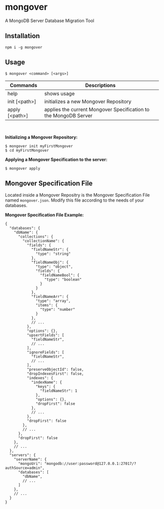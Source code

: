 # mongover
A MongoDB Server Database Migration Tool

## Installation
```shell
npm i -g mongover
```

## Usage
```shell
$ mongover <command> [<args>]
```

| Commands          | Descriptions                                                     |
| ----------------- | ---------------------------------------------------------------- |
| help              | shows usage                                                      |
| init [&lt;path>]  | initializes a new Mongover Repository                            |
| apply [&lt;path>] | applies the current Mongover Specification to the MongoDB Server |

<br/>

**Initializing a Mongover Repository:**
```shell
$ mongover init myFirstMongover
$ cd myFirstMongover
```

**Applying a Mongover Specification to the server:**
```shell
$ mongover apply
```

## Mongover Specification File
Located inside a Mongover Repositry is the Mongover Specification File named `mongover.json`. Modify this file according to the needs of your databases.

**Mongover Specification File Example:**
```json5
{
  "databases": {
    "dbName": {
      "collections": {
        "collectionName": {
          "fields": {
            "fieldNameStr": {
              "type": "string"
            },
            "fieldNameObj": {
              "type": "object",
              "fields": {
                "fieldNameBool": {
                  "type": "boolean"
                }
              }
            },
            "fieldNameArr": {
              "type": "array",
              "items": {
                "type": "number"
              }
            },
            // ...
          },
          "options": {},
          "upsertFields": [
            "fieldNameStr",
            // ...
          ],
          "ignoreFields": [
            "fieldNameStr",
            // ...
          ],
          "preserveObjectId": false,
          "dropIndexesFirst": false,
          "indexes": {
            "indexName": {
              "keys": {
                "fieldNameStr": 1
              },
              "options": {},
              "dropFirst": false
            },
            // ...
          },
          "dropFirst": false
        },
        // ...
      },
      "dropFirst": false
    },
    // ...
  },
  "servers": {
    "serverName": {
      "mongoUri": "mongodb://user:password@127.0.0.1:27017/?authSource=admin",
      "databases": [
        "dbName",
        // ...
      ]
    },
    // ...
  }
}
```